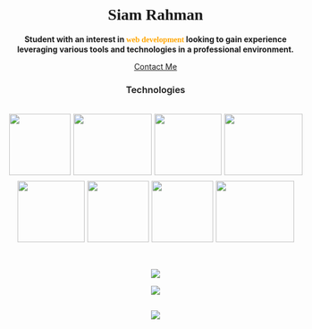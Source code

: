 <h1 align="center" style="font-family:Serif; text-align:center">Siam Rahman</h1>

<div align="center">

**Student with an interest in <span style="color:orange;font-family:Serif">web development</span> looking to gain experience leveraging various tools and technologies  in a professional environment.**

</div>

<div align="center">

  [Contact Me](mailto:siamr902@gmail.com)

</div>

<h3 align="center" style="text-align:center;font-weight:600">Technologies</h3>

<br/>

<div align="center" style="display:flex;justify-content:center;gap:5px;">

<img src="https://upload.wikimedia.org/wikipedia/commons/thumb/f/f5/Typescript.svg/480px-Typescript.svg.png" style="width:110px;height:110px;">

<img src="https://res.cloudinary.com/practicaldev/image/fetch/s--0ca-E1mS--/c_imagga_scale,f_auto,fl_progressive,h_900,q_auto,w_1600/https://dev-to-uploads.s3.amazonaws.com/uploads/articles/xedb93rflxd23rgft0y2.jpeg" style="width:140px;height:110px">

<img src="https://res.cloudinary.com/arcjet-media/image/upload/v1608734952/z8hzeszc9eb3sp3vp3qc.jpg" style="width:120px;height:110px">

<img src="https://storage.googleapis.com/prd-engineering-asset/2021/12/e46ebeca-react-logo.png" style="width:140px;height:110px">


</div>

<div align="center" style="display:flex;justify-content:center;gap:5px;margin-top:10px;">

<img src="https://upload.wikimedia.org/wikipedia/commons/thumb/2/29/Postgresql_elephant.svg/1200px-Postgresql_elephant.svg.png" style="width:120px;height:110px">

<img src="https://avatars.githubusercontent.com/u/17219288?s=280&v=4" style="width:110px;height:110px">

<img src="https://upload.wikimedia.org/wikipedia/commons/thumb/1/17/GraphQL_Logo.svg/1200px-GraphQL_Logo.svg.png" style="width:110px;height:110px">

<img src="https://img2.wallspic.com/previews/0/0/3/3/6/163300/163300-python-programming_language-standing-icon-java-500x.jpg" style="width:140px;height:110px">

</div>

<br/>
<br/>

<div align="center">

[![](https://github-readme-stats.vercel.app/api?username=siamr902&show_icons=true&theme=dark)](https://github.com/siamr902/github-readme-stats)

</div>


<div align="center">

[![](https://streak-stats.demolab.com/?user=siamr902&theme=dark)](https://git.io/streak-stats)


</div>




<div align="center" style="display:flex;justify-content:center">

[![](https://github-readme-stats.vercel.app/api/top-langs/?username=siamr902&theme=dark)](https://github.com/siamr902/github-readme-stats)


</div>
